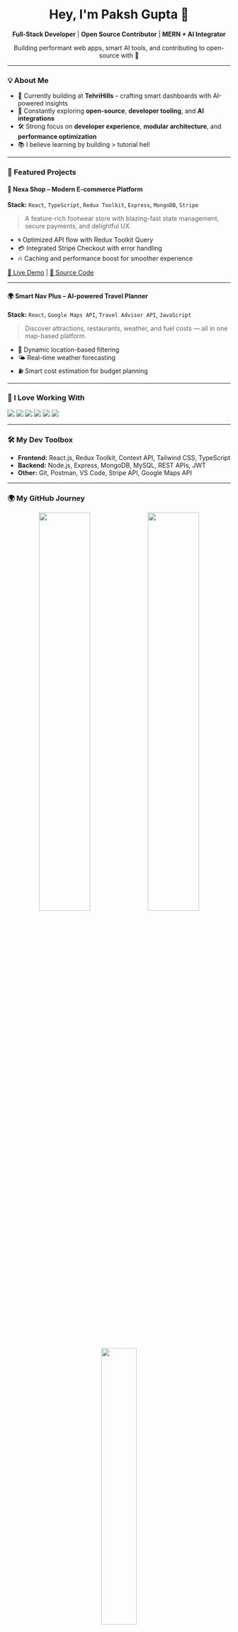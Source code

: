 <h1 align="center">Hey, I'm Paksh Gupta 👋</h1>
<p align="center">
  <b>Full-Stack Developer</b> | <b>Open Source Contributor</b> | <b>MERN + AI Integrator</b>
</p>
<p align="center">
  Building performant web apps, smart AI tools, and contributing to open-source with 💙
</p>

---

### 💡 About Me

- 🔭 Currently building at **TehriHills** – crafting smart dashboards with AI-powered insights
- 🌱 Constantly exploring **open-source**, **developer tooling**, and **AI integrations**
- 🛠️ Strong focus on **developer experience**, **modular architecture**, and **performance optimization**
- 📚 I believe learning by building > tutorial hell

---

### 🚀 Featured Projects

#### 🛒 Nexa Shop – Modern E-commerce Platform  
**Stack:** `React`, `TypeScript`, `Redux Toolkit`, `Express`, `MongoDB`, `Stripe`

> A feature-rich footwear store with blazing-fast state management, secure payments, and delightful UX.

- 🌀 Optimized API flow with Redux Toolkit Query
- 💳 Integrated Stripe Checkout with error handling
- 🔥 Caching and performance boost for smoother experience

[🔗 Live Demo](https://pakshguptaportfolio.vercel.app) | [📂 Source Code](https://github.com/pakshgupta)

---

#### 🌍 Smart Nav Plus – AI-powered Travel Planner  
**Stack:** `React`, `Google Maps API`, `Travel Advisor API`, `JavaScript`

> Discover attractions, restaurants, weather, and fuel costs — all in one map-based platform.

- 📍 Dynamic location-based filtering
- 🌤️ Real-time weather forecasting
- ⛽ Smart cost estimation for budget planning

---

### 🧠 I Love Working With

<p>
  <img src="https://img.shields.io/badge/-React-61DAFB?style=for-the-badge&logo=react&logoColor=000" />
  <img src="https://img.shields.io/badge/-TypeScript-3178C6?style=for-the-badge&logo=typescript&logoColor=white" />
  <img src="https://img.shields.io/badge/-Node.js-339933?style=for-the-badge&logo=nodedotjs&logoColor=white" />
  <img src="https://img.shields.io/badge/-MongoDB-47A248?style=for-the-badge&logo=mongodb&logoColor=white" />
  <img src="https://img.shields.io/badge/-Redux-764ABC?style=for-the-badge&logo=redux&logoColor=white" />
  <img src="https://img.shields.io/badge/-Firebase-FFCA28?style=for-the-badge&logo=firebase&logoColor=000" />
</p>

---

### 🛠️ My Dev Toolbox

- **Frontend:** React.js, Redux Toolkit, Context API, Tailwind CSS, TypeScript
- **Backend:** Node.js, Express, MongoDB, MySQL, REST APIs, JWT
- **Other:** Git, Postman, VS Code, Stripe API, Google Maps API

---

### 🌍 My GitHub Journey

<!-- GitHub Stats -->
<p align="center">
  <img src="https://github-readme-stats.vercel.app/api?username=pakshgupta&show_icons=true&theme=radical" width="48%"/>
  <img src="https://github-readme-streak-stats.herokuapp.com?user=Pakshgupta&theme=radical" width="48%" />
</p>

<!-- Top Langs -->
<p align="center">
  <img src="https://github-readme-stats.vercel.app/api/top-langs/?username=pakshgupta&layout=compact&theme=radical" width="40%" />
</p>

---

### 📢 Let’s Collaborate

- 🔍 Looking to contribute to open-source React-based tools
- 🫱 Always open to collaboration on real-world problems
-  🧠 Interested in AI + Open Source synergy

> 💬 Feel free to connect, collaborate, or just say hello!

---

### 📫 Where to Find Me

<p align="left">
  <a href="mailto:pakshgupta.work@gmail.com"><img src="https://img.shields.io/badge/Gmail-D14836?style=for-the-badge&logo=gmail&logoColor=white"></a>
  <a href="https://www.linkedin.com/in/paksh-gupta"><img src="https://img.shields.io/badge/-LinkedIn-blue?style=for-the-badge&logo=Linkedin&logoColor=white"></a>
  <a href="https://pakshguptaportfolio.vercel.app"><img src="https://img.shields.io/badge/-Portfolio-000?style=for-the-badge&logo=vercel&logoColor=white"></a>
</p>

---

<p align="center">
  <i>“Code is read more than it's written — write for the next dev.”</i><br/>
  🌟 Star some projects, fork something cool, or just explore!
</p>
